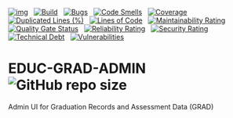 [![img](https://img.shields.io/badge/Lifecycle-Experimental-339999)](https://github.com/bcgov/repomountie/blob/master/doc/lifecycle-badges.md) &nbsp;
[![Build](https://github.com/bcgov/EDUC-GRAD-ADMIN/actions/workflows/main.yml/badge.svg)](https://github.com/bcgov/EDUC-GRAD-ADMIN/actions/workflows/main.yml) &nbsp;
[![Bugs](https://sonarcloud.io/api/project_badges/measure?project=bcgov_EDUC-GRAD-ADMIN&metric=bugs)](https://sonarcloud.io/summary/new_code?id=bcgov_EDUC-GRAD-ADMIN) &nbsp;
[![Code Smells](https://sonarcloud.io/api/project_badges/measure?project=bcgov_EDUC-GRAD-ADMIN&metric=code_smells)](https://sonarcloud.io/summary/new_code?id=bcgov_EDUC-GRAD-ADMIN) &nbsp;
[![Coverage](https://sonarcloud.io/api/project_badges/measure?project=bcgov_EDUC-GRAD-ADMIN&metric=coverage)](https://sonarcloud.io/summary/new_code?id=bcgov_EDUC-GRAD-ADMIN) &nbsp;
[![Duplicated Lines (%)](https://sonarcloud.io/api/project_badges/measure?project=bcgov_EDUC-GRAD-ADMIN&metric=duplicated_lines_density)](https://sonarcloud.io/summary/new_code?id=bcgov_EDUC-GRAD-ADMIN) &nbsp;
[![Lines of Code](https://sonarcloud.io/api/project_badges/measure?project=bcgov_EDUC-GRAD-ADMIN&metric=ncloc)](https://sonarcloud.io/summary/new_code?id=bcgov_EDUC-GRAD-ADMIN) &nbsp;
[![Maintainability Rating](https://sonarcloud.io/api/project_badges/measure?project=bcgov_EDUC-GRAD-ADMIN&metric=sqale_rating)](https://sonarcloud.io/summary/new_code?id=bcgov_EDUC-GRAD-ADMIN) &nbsp;
[![Quality Gate Status](https://sonarcloud.io/api/project_badges/measure?project=bcgov_EDUC-GRAD-ADMIN&metric=alert_status)](https://sonarcloud.io/summary/new_code?id=bcgov_EDUC-GRAD-ADMIN) &nbsp;
[![Reliability Rating](https://sonarcloud.io/api/project_badges/measure?project=bcgov_EDUC-GRAD-ADMIN&metric=reliability_rating)](https://sonarcloud.io/summary/new_code?id=bcgov_EDUC-GRAD-ADMIN) &nbsp;
[![Security Rating](https://sonarcloud.io/api/project_badges/measure?project=bcgov_EDUC-GRAD-ADMIN&metric=security_rating)](https://sonarcloud.io/summary/new_code?id=bcgov_EDUC-GRAD-ADMIN) &nbsp;
[![Technical Debt](https://sonarcloud.io/api/project_badges/measure?project=bcgov_EDUC-GRAD-ADMIN&metric=sqale_index)](https://sonarcloud.io/summary/new_code?id=bcgov_EDUC-GRAD-ADMIN) &nbsp;
[![Vulnerabilities](https://sonarcloud.io/api/project_badges/measure?project=bcgov_EDUC-GRAD-ADMIN&metric=vulnerabilities)](https://sonarcloud.io/summary/new_code?id=bcgov_EDUC-GRAD-ADMIN) &nbsp;

# EDUC-GRAD-ADMIN &nbsp; ![GitHub repo size](https://img.shields.io/github/repo-size/bcgov/EDUC-GRAD-ADMIN)
Admin UI for Graduation Records and Assessment Data (GRAD)

